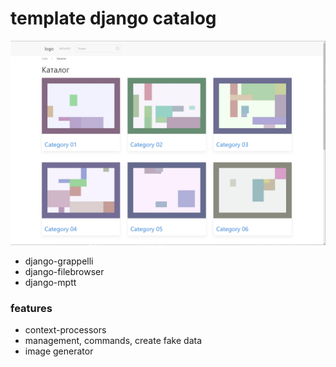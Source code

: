 # template django catalog

![template django catalog](image.webp)

- django-grappelli
- django-filebrowser
- django-mptt

### features

- context-processors
- management, commands, create fake data
- image generator
